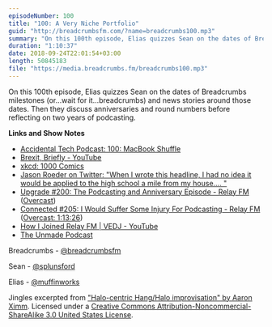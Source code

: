 ```yaml
---
episodeNumber: 100
title: "100: A Very Niche Portfolio"
guid: "http://breadcrumbsfm.com/?name=breadcrumbs100.mp3"
summary: "On this 100th episode, Elias quizzes Sean on the dates of Breadcrumbs milestones (or…wait for it…breadcrumbs) and news stories around those dates. Then they discuss anniversaries and round numbers before reflecting on two years of podcasting."
duration: "1:10:37"
date: 2018-09-24T22:01:54+03:00
length: 50845183
file: "https://media.breadcrumbs.fm/breadcrumbs100.mp3"
---
```

On this 100th episode, Elias quizzes Sean on the dates of Breadcrumbs milestones (or…wait for it…breadcrumbs) and news stories around those dates. Then they discuss anniversaries and round numbers before reflecting on two years of podcasting.

**Links and Show Notes**
- [Accidental Tech Podcast: 100: MacBook Shuffle](http://atp.fm/100)
- [Brexit, Briefly - YouTube](http://www.youtube.com/watch?v=m3_I2rfApYk)
- [xkcd: 1000 Comics](https://xkcd.com/1000/)
- [Jason Roeder on Twitter: "When I wrote this headline, I had no idea it would be applied to the high school a mile from my house.… "](https://twitter.com/jasonroeder/status/963976307879985152)
- [Upgrade #200: The Podcasting and Anniversary Episode - Relay FM](http://relay.fm/upgrade/200) ([Overcast](https://overcast.fm/+Fcm-RC4HQ))
- [Connected #205: I Would Suffer Some Injury For Podcasting - Relay FM](http://relay.fm/connected/205) ([Overcast: 1:13:26](https://overcast.fm/+FXx5uX_8M/1:13:26))
- [How I Joined Relay FM | VEDJ - YouTube](https://www.youtube.com/watch?v=MSO4W6_PF4U)
- [The Unmade Podcast](https://www.unmade.fm/)

Breadcrumbs - [@breadcrumbsfm](https://twitter.com/breadcrumbsfm)

Sean - [@splunsford](https://twitter.com/splunsford)

Elias - [@muffinworks](https://twitter.com/muffinworks)

Jingles excerpted from ["Halo-centric Hang/Halo improvisation" by Aaron Ximm](http://freemusicarchive.org/music/aaron_ximm/handpans_and_the_hang/). Licensed under a [Creative Commons Attribution-Noncommercial-ShareAlike 3.0 United States License](http://creativecommons.org/licenses/by-nc-sa/3.0/us/).